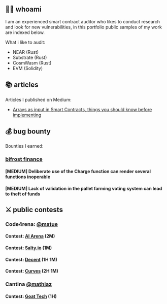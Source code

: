 ## 🕵️‍♀️ whoami
I am an experienced smart contract auditor who likes to conduct research and look for new vulnerabilities, in this portfolio public samples of my work are indexed below.

What i like to audit:
- NEAR (Rust)
- Substrate (Rust)
- CosmWasm (Rust)
- EVM (Solidity)

## 📚 articles
Articles I published on Medium:

- [Arrays as input in Smart Contracts, things you should know before implementing](https://medium.com/@thiagoweb3/arrays-as-input-in-smart-contracts-things-you-should-know-b1eed7a2d17d)

## 💰 bug bounty
Bounties I earned:

### [bifrost finance](https://bifrost.finance/)

#### [MEDIUM] Deliberate use of the Charge function can render several functions inoperable

#### [MEDIUM] Lack of validation in the pallet farming voting system can lead to theft of funds

## ⚔ public contests

### Code4rena: [@matue](https://code4rena.com/@Matue)

#### Contest: [AI Arena](https://code4rena.com/audits/2024-02-ai-arena#top) (2M)

#### Contest: [Salty.io](https://code4rena.com/audits/2024-01-saltyio#top) (1M)

#### Contest: [Decent](https://code4rena.com/audits/2024-01-decent#top) (1H 1M)

#### Contest: [Curves](https://code4rena.com/audits/2024-01-curves#top) (2H 1M)

### Cantina [@mathiaz](https://cantina.xyz/u/mathiaz)

#### Contest: [Goat Tech](https://cantina.xyz/competitions/f214cf86-cc80-40c0-a70b-e9bb25d7ac80) (1H)
